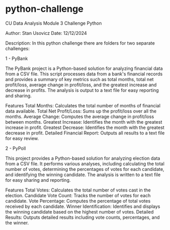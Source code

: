 # python-challenge
CU Data Analysis Module 3 Challenge Python

Author: Stan Usovicz 
Date: 12/12/2024 

Description: In this python challenge there are folders for two separate challenges: 

1 - PyBank

The PyBank project is a Python-based solution for analyzing financial data from a CSV file. This script processes data from a bank's financial records and provides a summary of key metrics such as total months, total net profit/loss, average change in profit/loss, and the greatest increase and decrease in profits. The analysis is output to a text file for easy reporting and sharing.

Features
Total Months: Calculates the total number of months of financial data available.
Total Net Profit/Loss: Sums up the profit/loss over all the months.
Average Change: Computes the average change in profit/loss between months.
Greatest Increase: Identifies the month with the greatest increase in profit.
Greatest Decrease: Identifies the month with the greatest decrease in profit.
Detailed Financial Report: Outputs all results to a text file for easy review.

2 - PyPoll

This project provides a Python-based solution for analyzing election data from a CSV file. It performs various analyses, including calculating the total number of votes, determining the percentages of votes for each candidate, and identifying the winning candidate. The analysis is written to a text file for easy sharing and reporting.

Features
Total Votes: Calculates the total number of votes cast in the election.
Candidate Vote Count: Tracks the number of votes for each candidate.
Vote Percentage: Computes the percentage of total votes received by each candidate.
Winner Identification: Identifies and displays the winning candidate based on the highest number of votes.
Detailed Results: Outputs detailed results including vote counts, percentages, and the winner.
